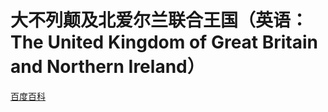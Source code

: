 # 大不列颠及北爱尔兰联合王国（英语：The United Kingdom of Great Britain and Northern Ireland）

[百度百科](https://baike.baidu.com/item/%E8%8B%B1%E5%9B%BD/144602)